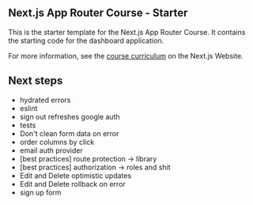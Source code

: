 ## Next.js App Router Course - Starter

This is the starter template for the Next.js App Router Course. It contains the starting code for the dashboard application.

For more information, see the [course curriculum](https://nextjs.org/learn) on the Next.js Website.

## Next steps

- hydrated errors
- eslint
- sign out refreshes google auth
- tests
- Don't clean form data on error
- order columns by click
- email auth provider
- [best practices] route protection -> library
- [best practices] authorization -> roles and shit
- Edit and Delete optimistic updates
- Edit and Delete rollback on error
- sign up form
